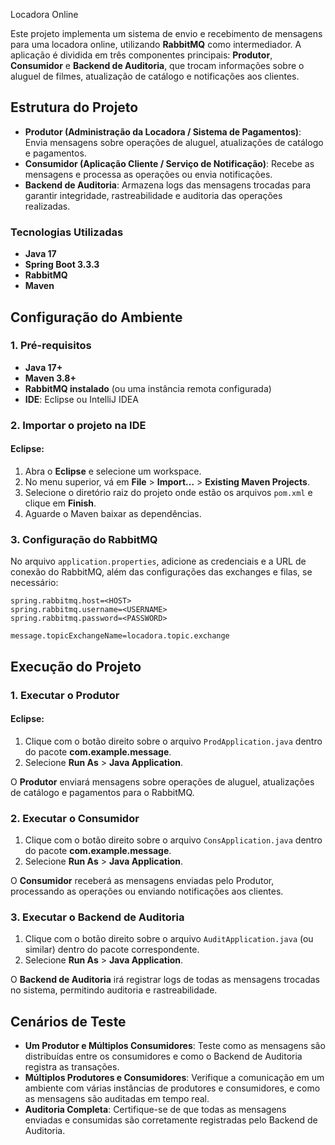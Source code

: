 Locadora Online 

Este projeto implementa um sistema de envio e recebimento de mensagens para uma locadora online, utilizando **RabbitMQ** como intermediador. A aplicação é dividida em três componentes principais: **Produtor**, **Consumidor** e **Backend de Auditoria**, que trocam informações sobre o aluguel de filmes, atualização de catálogo e notificações aos clientes.

## Estrutura do Projeto

- **Produtor (Administração da Locadora / Sistema de Pagamentos)**: Envia mensagens sobre operações de aluguel, atualizações de catálogo e pagamentos.
- **Consumidor (Aplicação Cliente / Serviço de Notificação)**: Recebe as mensagens e processa as operações ou envia notificações.
- **Backend de Auditoria**: Armazena logs das mensagens trocadas para garantir integridade, rastreabilidade e auditoria das operações realizadas.

### Tecnologias Utilizadas

- **Java 17**
- **Spring Boot 3.3.3**
- **RabbitMQ**
- **Maven**

## Configuração do Ambiente
### 1. Pré-requisitos
- **Java 17+**
- **Maven 3.8+**
- **RabbitMQ instalado** (ou uma instância remota configurada)
- **IDE**: Eclipse ou IntelliJ IDEA

### 2. Importar o projeto na IDE
#### Eclipse:
1. Abra o **Eclipse** e selecione um workspace.
2. No menu superior, vá em **File** > **Import...** > **Existing Maven Projects**.
3. Selecione o diretório raiz do projeto onde estão os arquivos `pom.xml` e clique em **Finish**.
4. Aguarde o Maven baixar as dependências.

### 3. Configuração do RabbitMQ

No arquivo `application.properties`, adicione as credenciais e a URL de conexão do RabbitMQ, além das configurações das exchanges e filas, se necessário:

```properties
spring.rabbitmq.host=<HOST>
spring.rabbitmq.username=<USERNAME>
spring.rabbitmq.password=<PASSWORD>

message.topicExchangeName=locadora.topic.exchange
```

## Execução do Projeto

### 1. Executar o Produtor

#### Eclipse:
1. Clique com o botão direito sobre o arquivo `ProdApplication.java` dentro do pacote **com.example.message**.
2. Selecione **Run As** > **Java Application**.

O **Produtor** enviará mensagens sobre operações de aluguel, atualizações de catálogo e pagamentos para o RabbitMQ.

### 2. Executar o Consumidor

1. Clique com o botão direito sobre o arquivo `ConsApplication.java` dentro do pacote **com.example.message**.
2. Selecione **Run As** > **Java Application**.

O **Consumidor** receberá as mensagens enviadas pelo Produtor, processando as operações ou enviando notificações aos clientes.

### 3. Executar o Backend de Auditoria

1. Clique com o botão direito sobre o arquivo `AuditApplication.java` (ou similar) dentro do pacote correspondente.
2. Selecione **Run As** > **Java Application**.

O **Backend de Auditoria** irá registrar logs de todas as mensagens trocadas no sistema, permitindo auditoria e rastreabilidade.

## Cenários de Teste

- **Um Produtor e Múltiplos Consumidores**: Teste como as mensagens são distribuídas entre os consumidores e como o Backend de Auditoria registra as transações.
- **Múltiplos Produtores e Consumidores**: Verifique a comunicação em um ambiente com várias instâncias de produtores e consumidores, e como as mensagens são auditadas em tempo real.
- **Auditoria Completa**: Certifique-se de que todas as mensagens enviadas e consumidas são corretamente registradas pelo Backend de Auditoria.
